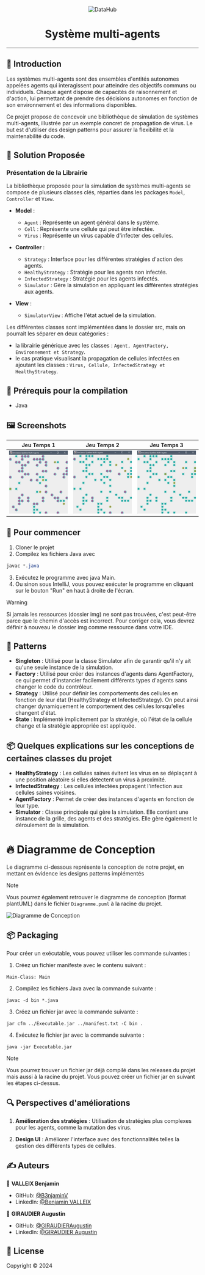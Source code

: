 <p align="center">
<img alt="DataHub" src="https://cdn-icons-png.flaticon.com/512/2659/2659980.png" height="200px" />
</p>
<h1 align="center"> Système multi-agents</h1>

---

## 📝 Introduction

Les systèmes multi-agents sont des ensembles d'entités autonomes appelées agents qui interagissent pour atteindre des objectifs communs ou individuels. Chaque agent dispose de capacités de raisonnement et d'action, lui permettant de prendre des décisions autonomes en fonction de son environnement et des informations disponibles.

Ce projet propose de concevoir une bibliothèque de simulation de systèmes multi-agents, illustrée par un exemple concret de propagation de virus. Le but est d'utiliser des design patterns pour assurer la flexibilité et la maintenabilité du code.

## 🚀 Solution Proposée

### Présentation de la Librairie

La bibliothèque proposée pour la simulation de systèmes multi-agents se compose de plusieurs classes clés, réparties dans les packages `Model`, `Controller` et `View`.

- **Model** :
    - `Agent` : Représente un agent général dans le système.
    - `Cell` : Représente une cellule qui peut être infectée.
    - `Virus` : Représente un virus capable d'infecter des cellules.

- **Controller** :
    - `Strategy` : Interface pour les différentes stratégies d'action des agents.
    - `HealthyStrategy` : Stratégie pour les agents non infectés.
    - `InfectedStrategy` : Stratégie pour les agents infectés.
    - `Simulator` : Gère la simulation en appliquant les différentes stratégies aux agents.

- **View** :
    - `SimulatorView` : Affiche l'état actuel de la simulation.

Les différentes classes sont implémentées dans le dossier src, mais on pourrait les séparer en deux catégories :
* la librairie générique avec les classes : `Agent, AgentFactory, Environnement et Strategy`.
* le cas pratique visualisant la propagation de cellules infectées en ajoutant les classes : `Virus, Cellule, InfectedStrategy et HealthyStrategy`.

## 📍 Prérequis pour la compilation
- Java


## 🖼️ Screenshots

| Jeu Temps 1            | Jeu Temps 2            | Jeu Temps 3            |
|------------------------|------------------------|------------------------|
| ![Image](./img/t1.png) | ![Image](./img/t2.png) | ![Image](./img/t3.png) |


## 🏁 Pour commencer
1. Cloner le projet
2. Compilez les fichiers Java avec
```java
javac *.java
```
3. Exécutez le programme avec java Main.
4. Ou sinon sous IntelliJ, vous pouvez exécuter le programme en cliquant sur le bouton "Run" en haut à droite de l'écran.

> [!WARNING]  
> Si jamais les ressources (dossier img) ne sont pas trouvées, c'est peut-être parce que le chemin d'accès est incorrect. Pour corriger cela, vous devrez définir à nouveau le dossier img comme ressource dans votre IDE.

## 🚀 Patterns

- **Singleton** : Utilisé pour la classe Simulator afin de garantir qu'il n'y ait qu'une seule instance de la simulation.
- **Factory** : Utilisé pour créer des instances d'agents dans AgentFactory, ce qui permet d'instancier facilement différents types d'agents sans changer le code du contrôleur.
- **Strategy** : Utilisé pour définir les comportements des cellules en fonction de leur état (HealthyStrategy et InfectedStrategy). On peut ainsi changer dynamiquement le comportement des cellules lorsqu'elles changent d'état.
- **State** : Implémenté implicitement par la stratégie, où l'état de la cellule change et la stratégie appropriée est appliquée.

## 📦 Quelques explications sur les conceptions de certaines classes du projet
- **HealthyStrategy** : Les cellules saines évitent les virus en se déplaçant à une position aléatoire si elles détectent un virus à proximité.
- **InfectedStrategy** : Les cellules infectées propagent l'infection aux cellules saines voisines.
- **AgentFactory** : Permet de créer des instances d'agents en fonction de leur type.
- **Simulator** : Classe principale qui gère la simulation. Elle contient une instance de la grille, des agents et des stratégies. Elle gère également le déroulement de la simulation.

# 🔥 Diagramme de Conception

Le diagramme ci-dessous représente la conception de notre projet, en mettant en évidence les designs patterns implémentés

> [!NOTE] 
> Vous pourrez également retrouver le diagramme de conception (format plantUML) dans le fichier `Diagramme.puml` à la racine du projet.

![Diagramme de Conception](https://www.plantuml.com/plantuml/png/hLF1QXin4BtxAqHEwuRD1vXWKaAXXUOKoANqe6gdQr6jP3IpTKtQV-z8aQBPPW-1Pa-MvhqtJs_6DqWwqZovpL6R7te4THS6SEfne_WpJYEgzoDuAZVfwzMt41nehwp_3ePWU2vTAcses-RpdutGk0NdNYjXyLEvxBPgLv42W43FYCflm9Nk3pREADfVbhQTIRPssLsbCR56SHiynU0Sn4KUznGrmNXU2C8lC3D1ftDOkwVGLgnKurM4YGH--4_LZw0T7SvlAtflfzbf2d4nE2HDreYYzNpb3GZC1__Jnk2df0_jj_0GPzzjnNdaaHQTDFGc_t8g3nPESXuDMofDTR1uTFhSWV2pa-x4qBEMh1MbNdssIDTfHVOgxGlAwvpTNkKekL3Vaj2O7YB8hPf9kIn5ceaxRRrwBFY93vsE8wPKA5e_VlcwJTZyHxtANDL7EnwetukLlQgpPzx5Z80NIyOGJfu9JtV9OC9PJn2r8LGdImTcjEhrxxvNKe7XXhknFPPUwviPel3lwh-AL3TxZLFdtfulnbVzCLZwaxHtifKiC1KvQ0SK_3gtvfUtiLsdKyxxE6XAaQ-K-vS-ovuo_WRyC4_kBm00)

## 📦 Packaging
Pour créer un exécutable, vous pouvez utiliser les commande suivantes :
1. Créez un fichier manifeste avec le contenu suivant :
```shell
Main-Class: Main
```
2. Compilez les fichiers Java avec la commande suivante :
```shell
javac -d bin *.java
```
3. Créez un fichier jar avec la commande suivante :
```shell
jar cfm ../Executable.jar ../manifest.txt -C bin .
```
4. Exécutez le fichier jar avec la commande suivante :
```shell
java -jar Executable.jar
```

> [!NOTE]
> Vous pourrez trouver un fichier jar déjà compilé dans les releases du projet mais aussi à la racine du projet.
> Vous pouvez créer un fichier jar en suivant les étapes ci-dessus.

## 🔍 Perspectives d'améliorations

1. **Amélioration des stratégies** : Utilisation de stratégies plus complexes pour les agents, comme la mutation des virus.

2. **Design UI** : Améliorer l'interface avec des fonctionnalités telles la gestion des différents types de cellules.

## ✍️ Auteurs

👤 **VALLEIX Benjamin**

* GitHub: [@B3njaminV](https://github.com/B3njaminV)
* LinkedIn: [@Benjamin VALLEIX](https://www.linkedin.com/in/benjamin-valleix-27115719a)

👤 **GIRAUDIER Augustin**

* GitHub: [@GIRAUDIERAugustin](https://github.com/AugustinGiraudier)
* LinkedIn: [@GIRAUDIER Augustin](https://fr.linkedin.com/in/augustin-giraudier)


## 📝 License

Copyright © 2024
